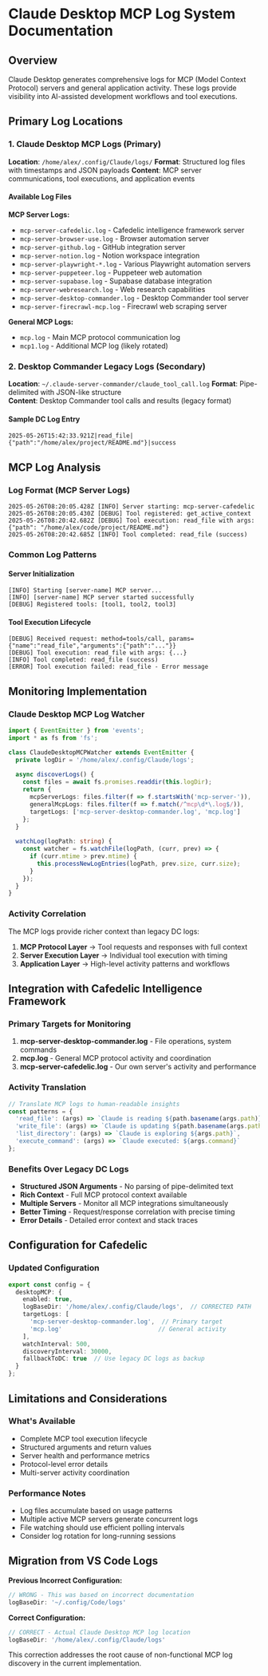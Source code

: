 # Claude Desktop MCP Log System Documentation

## Overview

Claude Desktop generates comprehensive logs for MCP (Model Context Protocol) servers and general application activity. These logs provide visibility into AI-assisted development workflows and tool executions.

## Primary Log Locations

### 1. Claude Desktop MCP Logs (Primary)
**Location**: `/home/alex/.config/Claude/logs/`
**Format**: Structured log files with timestamps and JSON payloads
**Content**: MCP server communications, tool executions, and application events

#### Available Log Files

**MCP Server Logs:**
- `mcp-server-cafedelic.log` - Cafedelic intelligence framework server
- `mcp-server-browser-use.log` - Browser automation server  
- `mcp-server-github.log` - GitHub integration server
- `mcp-server-notion.log` - Notion workspace integration
- `mcp-server-playwright-*.log` - Various Playwright automation servers
- `mcp-server-puppeteer.log` - Puppeteer web automation
- `mcp-server-supabase.log` - Supabase database integration
- `mcp-server-webresearch.log` - Web research capabilities
- `mcp-server-desktop-commander.log` - Desktop Commander tool server
- `mcp-server-firecrawl-mcp.log` - Firecrawl web scraping server

**General MCP Logs:**
- `mcp.log` - Main MCP protocol communication log
- `mcp1.log` - Additional MCP log (likely rotated)

### 2. Desktop Commander Legacy Logs (Secondary)
**Location**: `~/.claude-server-commander/claude_tool_call.log`
**Format**: Pipe-delimited with JSON-like structure  
**Content**: Desktop Commander tool calls and results (legacy format)

#### Sample DC Log Entry
```
2025-05-26T15:42:33.921Z|read_file|{"path":"/home/alex/project/README.md"}|success
```

## MCP Log Analysis

### Log Format (MCP Server Logs)
```
2025-05-26T08:20:05.428Z [INFO] Server starting: mcp-server-cafedelic
2025-05-26T08:20:05.430Z [DEBUG] Tool registered: get_active_context
2025-05-26T08:20:42.682Z [DEBUG] Tool execution: read_file with args: {"path": "/home/alex/code/project/README.md"}
2025-05-26T08:20:42.685Z [INFO] Tool completed: read_file (success)
```

### Common Log Patterns

#### Server Initialization
```
[INFO] Starting [server-name] MCP server...
[INFO] [server-name] MCP server started successfully  
[DEBUG] Registered tools: [tool1, tool2, tool3]
```

#### Tool Execution Lifecycle
```
[DEBUG] Received request: method=tools/call, params={"name":"read_file","arguments":{"path":"..."}}
[DEBUG] Tool execution: read_file with args: {...}
[INFO] Tool completed: read_file (success)
[ERROR] Tool execution failed: read_file - Error message
```

## Monitoring Implementation

### Claude Desktop MCP Log Watcher
```typescript
import { EventEmitter } from 'events';
import * as fs from 'fs';

class ClaudeDesktopMCPWatcher extends EventEmitter {
  private logDir = '/home/alex/.config/Claude/logs';
  
  async discoverLogs() {
    const files = await fs.promises.readdir(this.logDir);
    return {
      mcpServerLogs: files.filter(f => f.startsWith('mcp-server-')),
      generalMcpLogs: files.filter(f => f.match(/^mcp\d*\.log$/)),
      targetLogs: ['mcp-server-desktop-commander.log', 'mcp.log']
    };
  }
  
  watchLog(logPath: string) {
    const watcher = fs.watchFile(logPath, (curr, prev) => {
      if (curr.mtime > prev.mtime) {
        this.processNewLogEntries(logPath, prev.size, curr.size);
      }
    });
  }
}
```

### Activity Correlation
The MCP logs provide richer context than legacy DC logs:
1. **MCP Protocol Layer** → Tool requests and responses with full context
2. **Server Execution Layer** → Individual tool execution with timing
3. **Application Layer** → High-level activity patterns and workflows

## Integration with Cafedelic Intelligence Framework

### Primary Targets for Monitoring
1. **mcp-server-desktop-commander.log** - File operations, system commands
2. **mcp.log** - General MCP protocol activity and coordination  
3. **mcp-server-cafedelic.log** - Our own server's activity and performance

### Activity Translation
```typescript
// Translate MCP logs to human-readable insights
const patterns = {
  'read_file': (args) => `Claude is reading ${path.basename(args.path)}`,
  'write_file': (args) => `Claude is updating ${path.basename(args.path)}`, 
  'list_directory': (args) => `Claude is exploring ${args.path}`,
  'execute_command': (args) => `Claude executed: ${args.command}`
};
```

### Benefits Over Legacy DC Logs
- **Structured JSON Arguments** - No parsing of pipe-delimited text
- **Rich Context** - Full MCP protocol context available
- **Multiple Servers** - Monitor all MCP integrations simultaneously  
- **Better Timing** - Request/response correlation with precise timing
- **Error Details** - Detailed error context and stack traces

## Configuration for Cafedelic

### Updated Configuration
```typescript
export const config = {
  desktopMCP: {
    enabled: true,
    logBaseDir: '/home/alex/.config/Claude/logs',  // CORRECTED PATH
    targetLogs: [
      'mcp-server-desktop-commander.log',  // Primary target
      'mcp.log'                           // General activity
    ],
    watchInterval: 500,
    discoveryInterval: 30000,
    fallbackToDC: true  // Use legacy DC logs as backup
  }
};
```

## Limitations and Considerations

### What's Available
- Complete MCP tool execution lifecycle
- Structured arguments and return values
- Server health and performance metrics
- Protocol-level error details
- Multi-server activity coordination

### Performance Notes  
- Log files accumulate based on usage patterns
- Multiple active MCP servers generate concurrent logs
- File watching should use efficient polling intervals
- Consider log rotation for long-running sessions

## Migration from VS Code Logs

**Previous Incorrect Configuration:**
```typescript
// WRONG - This was based on incorrect documentation
logBaseDir: '~/.config/Code/logs'
```

**Correct Configuration:**
```typescript  
// CORRECT - Actual Claude Desktop MCP log location
logBaseDir: '/home/alex/.config/Claude/logs'
```

This correction addresses the root cause of non-functional MCP log discovery in the current implementation.
